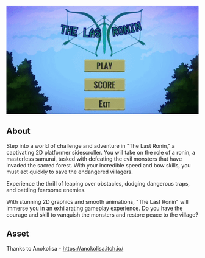 <p align="center">
  <img src="LASTRONINGIF.gif" width="800" />
</p>

## About
Step into a world of challenge and adventure in "The Last Ronin," a captivating 2D platformer sidescroller. You will take on the role of a ronin, a masterless samurai, tasked with defeating the evil monsters that have invaded the sacred forest. With your incredible speed and bow skills, you must act quickly to save the endangered villagers.

Experience the thrill of leaping over obstacles, dodging dangerous traps, and battling fearsome enemies. 

With stunning 2D graphics and smooth animations, "The Last Ronin" will immerse you in an exhilarating gameplay experience. Do you have the courage and skill to vanquish the monsters and restore peace to the village?

## Asset
Thanks to
Anokolisa - https://anokolisa.itch.io/ 


